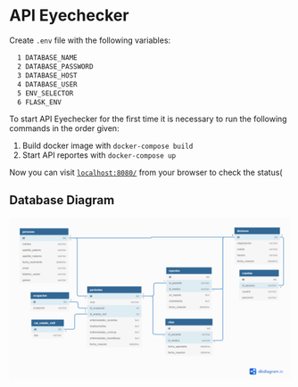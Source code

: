 # API Eyechecker

Create `.env` file with the following variables:
```
  1 DATABASE_NAME
  2 DATABASE_PASSWORD
  3 DATABASE_HOST
  4 DATABASE_USER
  5 ENV_SELECTOR
  6 FLASK_ENV
```
To start API Eyechecker for the first time it is necessary to run the following commands in the order given:

  1. Build docker image with `docker-compose build`
  2. Start API reportes with `docker-compose up`

Now you can visit [`localhost:8080/`](http://localhost:8080/) from your browser to check the status(
## Database Diagram

![Database](docs/images/db.png)
